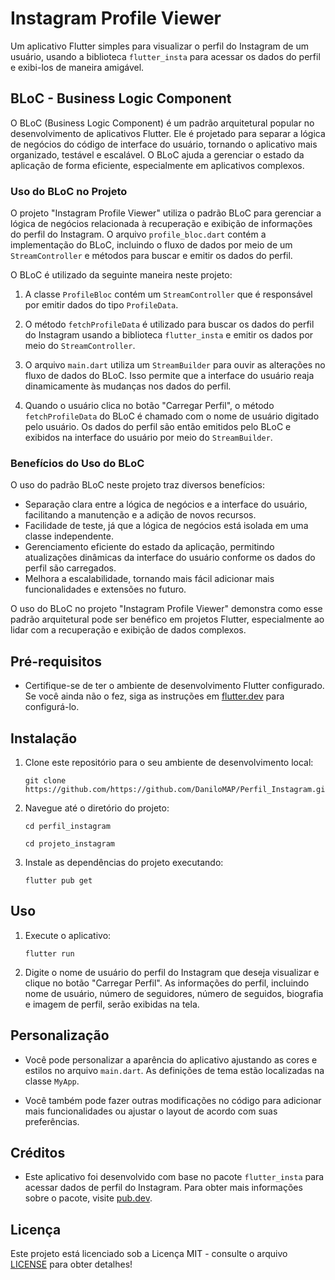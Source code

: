 # Instagram Profile Viewer

Um aplicativo Flutter simples para visualizar o perfil do Instagram de um usuário, usando a biblioteca `flutter_insta` para acessar os dados do perfil e exibi-los de maneira amigável.

## BLoC - Business Logic Component

O BLoC (Business Logic Component) é um padrão arquitetural popular no desenvolvimento de aplicativos Flutter. Ele é projetado para separar a lógica de negócios do código de interface do usuário, tornando o aplicativo mais organizado, testável e escalável. O BLoC ajuda a gerenciar o estado da aplicação de forma eficiente, especialmente em aplicativos complexos.

### Uso do BLoC no Projeto

O projeto "Instagram Profile Viewer" utiliza o padrão BLoC para gerenciar a lógica de negócios relacionada à recuperação e exibição de informações do perfil do Instagram. O arquivo `profile_bloc.dart` contém a implementação do BLoC, incluindo o fluxo de dados por meio de um `StreamController` e métodos para buscar e emitir os dados do perfil.

O BLoC é utilizado da seguinte maneira neste projeto:

1. A classe `ProfileBloc` contém um `StreamController` que é responsável por emitir dados do tipo `ProfileData`.

2. O método `fetchProfileData` é utilizado para buscar os dados do perfil do Instagram usando a biblioteca `flutter_insta` e emitir os dados por meio do `StreamController`.

3. O arquivo `main.dart` utiliza um `StreamBuilder` para ouvir as alterações no fluxo de dados do BLoC. Isso permite que a interface do usuário reaja dinamicamente às mudanças nos dados do perfil.

4. Quando o usuário clica no botão "Carregar Perfil", o método `fetchProfileData` do BLoC é chamado com o nome de usuário digitado pelo usuário. Os dados do perfil são então emitidos pelo BLoC e exibidos na interface do usuário por meio do `StreamBuilder`.

### Benefícios do Uso do BLoC

O uso do padrão BLoC neste projeto traz diversos benefícios:

- Separação clara entre a lógica de negócios e a interface do usuário, facilitando a manutenção e a adição de novos recursos.
- Facilidade de teste, já que a lógica de negócios está isolada em uma classe independente.
- Gerenciamento eficiente do estado da aplicação, permitindo atualizações dinâmicas da interface do usuário conforme os dados do perfil são carregados.
- Melhora a escalabilidade, tornando mais fácil adicionar mais funcionalidades e extensões no futuro.

O uso do BLoC no projeto "Instagram Profile Viewer" demonstra como esse padrão arquitetural pode ser benéfico em projetos Flutter, especialmente ao lidar com a recuperação e exibição de dados complexos.


## Pré-requisitos

- Certifique-se de ter o ambiente de desenvolvimento Flutter configurado. Se você ainda não o fez, siga as instruções em [flutter.dev](https://flutter.dev/docs/get-started/install) para configurá-lo.

## Instalação

1. Clone este repositório para o seu ambiente de desenvolvimento local:

   ```
   git clone https://github.com/https://github.com/DaniloMAP/Perfil_Instagram.git
   ```

2. Navegue até o diretório do projeto:

   ```
   cd perfil_instagram

   cd projeto_instagram
   ```

3. Instale as dependências do projeto executando:

   ```
   flutter pub get
   ```

## Uso

1. Execute o aplicativo:

   ```
   flutter run
   ```

2. Digite o nome de usuário do perfil do Instagram que deseja visualizar e clique no botão "Carregar Perfil". As informações do perfil, incluindo nome de usuário, número de seguidores, número de seguidos, biografia e imagem de perfil, serão exibidas na tela.

## Personalização

- Você pode personalizar a aparência do aplicativo ajustando as cores e estilos no arquivo `main.dart`. As definições de tema estão localizadas na classe `MyApp`.

- Você também pode fazer outras modificações no código para adicionar mais funcionalidades ou ajustar o layout de acordo com suas preferências.

## Créditos

- Este aplicativo foi desenvolvido com base no pacote `flutter_insta` para acessar dados de perfil do Instagram. Para obter mais informações sobre o pacote, visite [pub.dev](https://pub.dev/packages/flutter_insta).

## Licença

Este projeto está licenciado sob a Licença MIT - consulte o arquivo [LICENSE](LICENSE) para obter detalhes!
